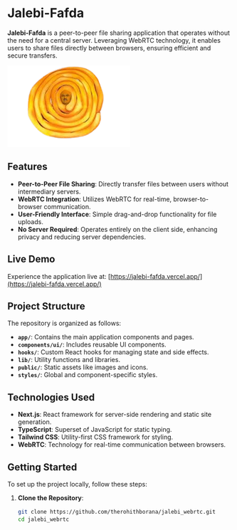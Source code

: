 # Jalebi-Fafda

**Jalebi-Fafda** is a peer-to-peer file sharing application that operates without the need for a central server. Leveraging WebRTC technology, it enables users to share files directly between browsers, ensuring efficient and secure transfers.

![Jalebi-Fafda Logo](./public/jalebijheta-removebg-preview.png)

## Features

- **Peer-to-Peer File Sharing**: Directly transfer files between users without intermediary servers.
- **WebRTC Integration**: Utilizes WebRTC for real-time, browser-to-browser communication.
- **User-Friendly Interface**: Simple drag-and-drop functionality for file uploads.
- **No Server Required**: Operates entirely on the client side, enhancing privacy and reducing server dependencies.

## Live Demo

Experience the application live at: [https://jalebi-fafda.vercel.app/](https://jalebi-fafda.vercel.app/)

## Project Structure

The repository is organized as follows:

- **`app/`**: Contains the main application components and pages.
- **`components/ui/`**: Includes reusable UI components.
- **`hooks/`**: Custom React hooks for managing state and side effects.
- **`lib/`**: Utility functions and libraries.
- **`public/`**: Static assets like images and icons.
- **`styles/`**: Global and component-specific styles.

## Technologies Used

- **Next.js**: React framework for server-side rendering and static site generation.
- **TypeScript**: Superset of JavaScript for static typing.
- **Tailwind CSS**: Utility-first CSS framework for styling.
- **WebRTC**: Technology for real-time communication between browsers.

## Getting Started

To set up the project locally, follow these steps:

1. **Clone the Repository**:
   ```bash
   git clone https://github.com/therohithborana/jalebi_webrtc.git
   cd jalebi_webrtc
